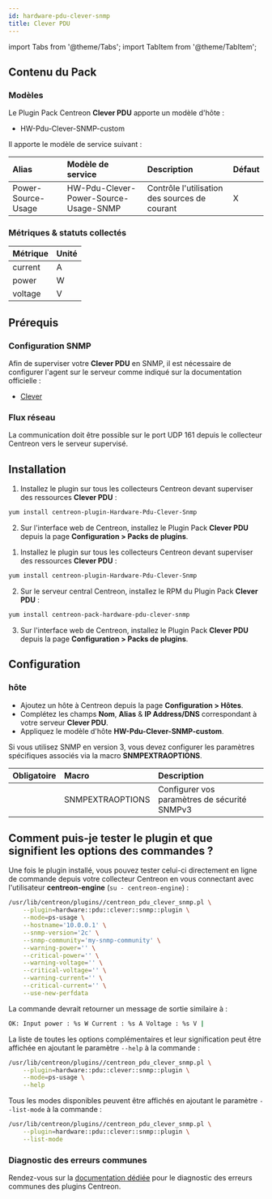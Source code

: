 ```yaml
---
id: hardware-pdu-clever-snmp
title: Clever PDU
---
```

import Tabs from '@theme/Tabs';
import TabItem from '@theme/TabItem';


## Contenu du Pack

### Modèles

Le Plugin Pack Centreon **Clever PDU** apporte un modèle d'hôte :

* HW-Pdu-Clever-SNMP-custom

Il apporte le modèle de service suivant :

| Alias              | Modèle de service                     | Description                                   | Défaut |
|:-------------------|:--------------------------------------|:----------------------------------------------|:-------|
| Power-Source-Usage | HW-Pdu-Clever-Power-Source-Usage-SNMP | Contrôle l'utilisation des sources de courant | X      |

### Métriques & statuts collectés

<Tabs groupId="sync">
<TabItem value="Power-Source-Usage" label="Power-Source-Usage">

| Métrique    | Unité |
|:------------|:------|
| current     | A     |
| power       | W     |
| voltage     | V     |

</TabItem>
</Tabs>

## Prérequis

### Configuration SNMP

Afin de superviser votre **Clever PDU** en SNMP,  il est nécessaire de configurer l'agent sur le serveur comme indiqué sur la documentation officielle :
* [Clever](https://www.china-clever.com/en/resources/specification/index.html)

### Flux réseau

La communication doit être possible sur le port UDP 161 depuis le collecteur
Centreon vers le serveur supervisé.

## Installation

<Tabs groupId="sync">
<TabItem value="Online License" label="Online License">

1. Installez le plugin sur tous les collecteurs Centreon devant superviser des ressources **Clever PDU** :

```bash
yum install centreon-plugin-Hardware-Pdu-Clever-Snmp
```

2. Sur l'interface web de Centreon, installez le Plugin Pack **Clever PDU** depuis la page **Configuration > Packs de plugins**.

</TabItem>
<TabItem value="Offline License" label="Offline License">

1. Installez le plugin sur tous les collecteurs Centreon devant superviser des ressources **Clever PDU** :

```bash
yum install centreon-plugin-Hardware-Pdu-Clever-Snmp
```

2. Sur le serveur central Centreon, installez le RPM du Plugin Pack **Clever PDU** :

```bash
yum install centreon-pack-hardware-pdu-clever-snmp
```

3. Sur l'interface web de Centreon, installez le Plugin Pack **Clever PDU** depuis la page **Configuration > Packs de plugins**.

</TabItem>
</Tabs>

## Configuration

### hôte

* Ajoutez un hôte à Centreon depuis la page **Configuration > Hôtes**.
* Complétez les champs **Nom**, **Alias** & **IP Address/DNS** correspondant à votre serveur **Clever PDU**.
* Appliquez le modèle d'hôte **HW-Pdu-Clever-SNMP-custom**.

Si vous utilisez SNMP en version 3, vous devez configurer les paramètres
spécifiques associés via la macro **SNMPEXTRAOPTIONS**.

| Obligatoire | Macro            | Description                                  |
|:------------|:-----------------|:---------------------------------------------|
|             | SNMPEXTRAOPTIONS | Configurer vos paramètres de sécurité SNMPv3 |

## Comment puis-je tester le plugin et que signifient les options des commandes ?

Une fois le plugin installé, vous pouvez tester celui-ci directement en ligne
de commande depuis votre collecteur Centreon en vous connectant avec
l'utilisateur **centreon-engine** (`su - centreon-engine`) :

```bash
/usr/lib/centreon/plugins//centreon_pdu_clever_snmp.pl \
    --plugin=hardware::pdu::clever::snmp::plugin \
    --mode=ps-usage \
    --hostname='10.0.0.1' \
    --snmp-version='2c' \
    --snmp-community='my-snmp-community' \
    --warning-power='' \
    --critical-power='' \
    --warning-voltage='' \
    --critical-voltage='' \
    --warning-current='' \
    --critical-current='' \
    --use-new-perfdata
```

La commande devrait retourner un message de sortie similaire à :

```bash
OK: Input power : %s W Current : %s A Voltage : %s V | 
```

La liste de toutes les options complémentaires et leur signification peut être
affichée en ajoutant le paramètre `--help` à la commande :

```bash
/usr/lib/centreon/plugins//centreon_pdu_clever_snmp.pl \
    --plugin=hardware::pdu::clever::snmp::plugin \
    --mode=ps-usage \
    --help
```

Tous les modes disponibles peuvent être affichés en ajoutant le paramètre
`--list-mode` à la commande :

```bash
/usr/lib/centreon/plugins//centreon_pdu_clever_snmp.pl \
    --plugin=hardware::pdu::clever::snmp::plugin \
    --list-mode
```

### Diagnostic des erreurs communes

Rendez-vous sur la [documentation dédiée](../getting-started/how-to-guides/troubleshooting-plugins.md)
pour le diagnostic des erreurs communes des plugins Centreon.